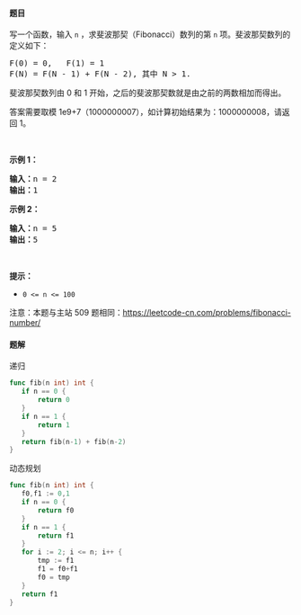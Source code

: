 #### 题目
<p>写一个函数，输入 <code>n</code> ，求斐波那契（Fibonacci）数列的第 <code>n</code> 项。斐波那契数列的定义如下：</p>

<pre>F(0) = 0,&nbsp; &nbsp;F(1)&nbsp;= 1
F(N) = F(N - 1) + F(N - 2), 其中 N &gt; 1.</pre>

<p>斐波那契数列由 0 和 1 开始，之后的斐波那契数就是由之前的两数相加而得出。</p>

<p>答案需要取模 1e9+7（1000000007），如计算初始结果为：1000000008，请返回 1。</p>

<p>&nbsp;</p>

<p><strong>示例 1：</strong></p>

<pre><strong>输入：</strong>n = 2
<strong>输出：</strong>1
</pre>

<p><strong>示例 2：</strong></p>

<pre><strong>输入：</strong>n = 5
<strong>输出：</strong>5
</pre>

<p>&nbsp;</p>

<p><strong>提示：</strong></p>

<ul>
	<li><code>0 &lt;= n &lt;= 100</code></li>
</ul>

<p>注意：本题与主站 509 题相同：<a href="https://leetcode-cn.com/problems/fibonacci-number/">https://leetcode-cn.com/problems/fibonacci-number/</a></p>


 #### 题解
 递归
 ```go
func fib(n int) int {
	if n == 0 {
		return 0
	}
	if n == 1 {
		return 1
	}
	return fib(n-1) + fib(n-2)
}
```

 动态规划
 ```go
func fib(n int) int {
	f0,f1 := 0,1
	if n == 0 {
		return f0
	}
	if n == 1 {
		return f1
	}
	for i := 2; i <= n; i++ {
		tmp := f1
		f1 = f0+f1
		f0 = tmp
	}
	return f1
}
```